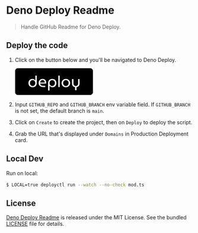 # Deno Deploy Readme

> Handle GitHub Readme for Deno Deploy.

## Deploy the code

1. Click on the button below and you'll be navigated to Deno Deploy.

    [![](./assets/deno-deploy-button.svg)](https://dash.deno.com/new?url=https://raw.githubusercontent.com/justjavac/deno_deploy_readme/main/mod.ts&env=GITHUB_REPO,GITHUB_BRANCH)

1. Input `GITHUB_REPO` and `GITHUB_BRANCH` env variable field. If `GITHUB_BRANCH` is not set, the default branch is `main`.

1. Click on `Create` to create the project, then on `Deploy` to deploy the script.

1. Grab the URL that's displayed under `Domains` in Production Deployment card.

## Local Dev

Run on local:

```bash
$ LOCAL=true deployctl run --watch --no-check mod.ts
```

## License

[Deno Deploy Readme](https://github.com/justjavac/deno_deploy_readme) is released under the MIT License. See the bundled [LICENSE](./LICENSE) file for details.